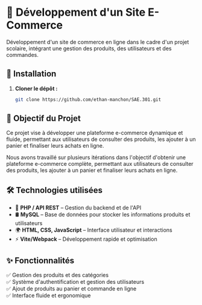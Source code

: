 # 🛒 Développement d'un Site E-Commerce

Développement d'un site de commerce en ligne dans le cadre d'un projet scolaire, intégrant une gestion des produits, des utilisateurs et des commandes.

## 🚀 Installation

1. **Cloner le dépôt :**

   ```sh
   git clone https://github.com/ethan-manchon/SAE.301.git
   ```

## 🎯 Objectif du Projet

Ce projet vise à développer une plateforme e-commerce dynamique et fluide, permettant aux utilisateurs de consulter des produits, les ajouter à un panier et finaliser leurs achats en ligne.

Nous avons travaillé sur plusieurs itérations dans l'objectif d'obtenir une plateforme e-commerce complète, permettant aux utilisateurs de consulter des produits, les ajouter à un panier et finaliser leurs achats en ligne.

## 🛠 Technologies utilisées

- 🐘 **PHP / API REST** – Gestion du backend et de l'API<br>
- 🛢 **MySQL** – Base de données pour stocker les informations produits et utilisateurs<br>
- 🌍 **HTML, CSS, JavaScript** – Interface utilisateur et interactions<br>
- ⚡ **Vite/Webpack** – Développement rapide et optimisation<br>


## ✨ Fonctionnalités<br>

✅ Gestion des produits et des catégories<br>
✅ Système d'authentification et gestion des utilisateurs<br>
✅ Ajout de produits au panier et commande en ligne<br>
✅ Interface fluide et ergonomique<br>

